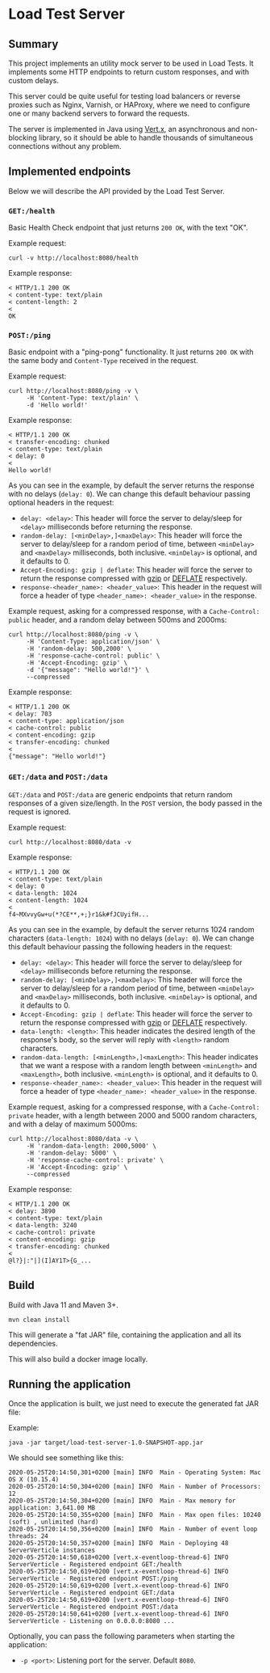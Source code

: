 # Load Test Server

## Summary ##

This project implements an utility mock server to be used in Load Tests.
It implements some HTTP endpoints to return custom responses, and with custom delays.

This server could be quite useful for testing load balancers or reverse proxies such as
Nginx, Varnish, or HAProxy, where we need to configure one or many backend servers to
forward the requests.

The server is implemented in Java using [Vert.x](https://vertx.io/), an asynchronous
and non-blocking library, so it should be able to handle thousands of simultaneous
connections without any problem.

## Implemented endpoints ##

Below we will describe the API provided by the Load Test Server.

### `GET:/health` ###

Basic Health Check endpoint that just returns `200 OK`, with the text "OK".

Example request:
```
curl -v http://localhost:8080/health
```

Example response:
```
< HTTP/1.1 200 OK
< content-type: text/plain
< content-length: 2
<
OK
```

### `POST:/ping` ###

Basic endpoint with a "ping-pong" functionality. It just returns `200 OK` with the same
body and `Content-Type` received in the request.

Example request:
```
curl http://localhost:8080/ping -v \
     -H 'Content-Type: text/plain' \
     -d 'Hello world!'
```

Example response:
```
< HTTP/1.1 200 OK
< transfer-encoding: chunked
< content-type: text/plain
< delay: 0
<
Hello world!
```

As you can see in the example, by default the server returns the response with no
delays (`delay: 0`). We can change this default behaviour passing optional headers
in the request:

* `delay: <delay>`: This header will force the server to delay/sleep for `<delay>` milliseconds
  before returning the response.
* `random-delay: [<minDelay>,]<maxDelay>`: This header will force the server to delay/sleep
  for a random period of time, between `<minDelay>` and `<maxDelay>` milliseconds, both inclusive.
  `<minDelay>` is optional, and it defaults to 0.
* `Accept-Encoding: gzip | deflate`: This header will force the server to return the response
  compressed with [gzip](https://en.wikipedia.org/wiki/Gzip) or [DEFLATE](https://en.wikipedia.org/wiki/DEFLATE)
  respectively.
* `response-<header_name>: <header_value>`: This header in the request will force a header of type
  `<header_name>: <header_value>` in the response.

Example request, asking for a compressed response, with a `Cache-Control: public` header, and a random
delay between 500ms and 2000ms:
```
curl http://localhost:8080/ping -v \
     -H 'Content-Type: application/json' \
     -H 'random-delay: 500,2000' \
     -H 'response-cache-control: public' \
     -H 'Accept-Encoding: gzip' \
     -d '{"message": "Hello world!"}' \
     --compressed
```

Example response:
```
< HTTP/1.1 200 OK
< delay: 703
< content-type: application/json
< cache-control: public
< content-encoding: gzip
< transfer-encoding: chunked
<
{"message": "Hello world!"}
```

### `GET:/data` and  `POST:/data` ###

`GET:/data` and `POST:/data` are generic endpoints that return random responses of
a given size/length. In the `POST` version, the body passed in the request is ignored.

Example request:
```
curl http://localhost:8080/data -v
```

Example response:
```
< HTTP/1.1 200 OK
< content-type: text/plain
< delay: 0
< data-length: 1024
< content-length: 1024
<
f4~MXvvyGw+u(*?CE**,+;}r1&k#fJCUyifH...
```

As you can see in the example, by default the server returns 1024 random characters
(`data-length: 1024`) with no delays (`delay: 0`). We can change this default behaviour
passing the following headers in the request:

* `delay: <delay>`: This header will force the server to delay/sleep for `<delay>` milliseconds
  before returning the response.
* `random-delay: [<minDelay>,]<maxDelay>`: This header will force the server to delay/sleep
  for a random period of time, between `<minDelay>` and `<maxDelay>` milliseconds, both inclusive.
  `<minDelay>` is optional, and it defaults to 0.
* `Accept-Encoding: gzip | deflate`: This header will force the server to return the response
  compressed with [gzip](https://en.wikipedia.org/wiki/Gzip) or [DEFLATE](https://en.wikipedia.org/wiki/DEFLATE)
  respectively.
* `data-length: <length>`: This header indicates the desired length of the response's body, so the
  server will reply with `<length>` random characters.
* `random-data-length: [<minLength>,]<maxLength>`: This header indicates that we want a respose
  with a random length between `<minLength>` and `<maxLength>`, both inclusive.
  `<minLength>` is optional, and it defaults to 0.
* `response-<header_name>: <header_value>`: This header in the request will force a header of type
  `<header_name>: <header_value>` in the response.

Example request, asking for a compressed response, with a `Cache-Control: private` header, with a length
between 2000 and 5000 random characters, and with a delay of maximum 5000ms:

```
curl http://localhost:8080/data -v \
     -H 'random-data-length: 2000,5000' \
     -H 'random-delay: 5000' \
     -H 'response-cache-control: private' \
     -H 'Accept-Encoding: gzip' \
     --compressed
```

Example response:
```
< HTTP/1.1 200 OK
< delay: 3890
< content-type: text/plain
< data-length: 3240
< cache-control: private
< content-encoding: gzip
< transfer-encoding: chunked
<
@l?}|:"|](I]AY1T>{G_...
```

## Build ##

Build with Java 11 and Maven 3+.

```
mvn clean install
```

This will generate a "fat JAR" file, containing the application and all its dependencies.

This will also build a docker image locally.

## Running the application ##

Once the application is built, we just need to execute the generated fat JAR file:

Example:  
```
java -jar target/load-test-server-1.0-SNAPSHOT-app.jar
```

We should see something like this:
```
2020-05-25T20:14:50,301+0200 [main] INFO  Main - Operating System: Mac OS X (10.15.4)
2020-05-25T20:14:50,304+0200 [main] INFO  Main - Number of Processors: 12
2020-05-25T20:14:50,304+0200 [main] INFO  Main - Max memory for application: 3,641.00 MB
2020-05-25T20:14:50,355+0200 [main] INFO  Main - Max open files: 10240 (soft) , unlimited (hard)
2020-05-25T20:14:50,356+0200 [main] INFO  Main - Number of event loop threads: 24
2020-05-25T20:14:50,357+0200 [main] INFO  Main - Deploying 48 ServerVerticle instances
2020-05-25T20:14:50,618+0200 [vert.x-eventloop-thread-6] INFO  ServerVerticle - Registered endpoint GET:/health
2020-05-25T20:14:50,619+0200 [vert.x-eventloop-thread-6] INFO  ServerVerticle - Registered endpoint POST:/ping
2020-05-25T20:14:50,619+0200 [vert.x-eventloop-thread-6] INFO  ServerVerticle - Registered endpoint GET:/data
2020-05-25T20:14:50,619+0200 [vert.x-eventloop-thread-6] INFO  ServerVerticle - Registered endpoint POST:/data
2020-05-25T20:14:50,641+0200 [vert.x-eventloop-thread-6] INFO  ServerVerticle - Listening on 0.0.0.0:8080 ...
```

Optionally, you can pass the following parameters when starting the application:
* `-p <port>`: Listening port for the server. Default `8080`.
